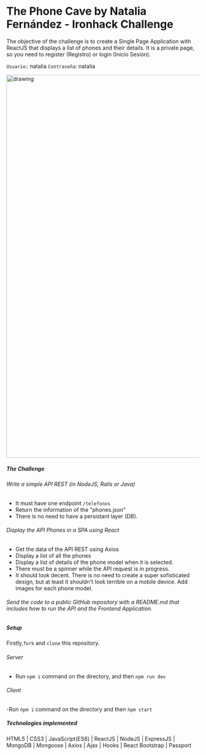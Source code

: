 # The Phone Cave by Natalia Fernández  - Ironhack Challenge

The objective of the challenge is to create a Single Page Application with ReactJS that displays a list of phones and their details. It is a private page, so you need to register (Registro) or login (Inicio Sesión).

`Usuario:` natalia
`Contraseña`: natalia

<img src="https://res.cloudinary.com/nataliafndz26/image/upload/v1610923525/PhoneCave_bqdudx.png" alt="drawing" width="1000"/>


##### The Challenge

###### Write a simple API REST (in NodeJS, Rails or Java) 

 - It must have one endpoint `/telefonos`
 - Return the information of the "phones.json"
 - There is no need to have a persistant layer (DB). 
 
###### Display the API Phones in a SPA using React

 - Get the data of the API REST using Axios
 - Display a list of all the phones
 - Display a list of details of the phone model when it is selected.
 - There must be a spinner while the API request is in progress.
 - It should look decent. There is no need to create a super sofisticated design, but at least it shouldn't look terrible on a mobile device. Add images for each phone model.
 
 ###### Send the code to a public GitHub repository with a README.md that includes how to run the API and the Frontend Application.
 
##### Setup

Firstly,`fork` and `clone` this repository.

 ###### Server
 
 - Run `npm i` command on the directory, and then `npm run dev`
 
  ###### Client
  
  -Run `ǹpm i` command on the directory and then `ǹpm start`


##### Technologies implemented

HTML5 | CSS3 | JavaScript(ES6) | ReactJS | NodeJS | ExpressJS | MongoDB | Mongoose | Axios | Ajax | Hooks | React Bootstrap | Passport

  

